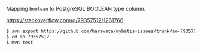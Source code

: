 Mapping `boolean` to PostgreSQL BOOLEAN type column.

https://stackoverflow.com/q/79357512/1261766

```sh
$ svn export https://github.com/harawata/mybatis-issues/trunk/so-79357512
$ cd so-79357512
$ mvn test
```
